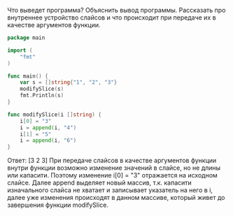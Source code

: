 Что выведет программа? Объяснить вывод программы. 
Рассказать про внутреннее устройство слайсов и 
что происходит при передаче их в качестве аргументов функции.

```go
package main

import (
	"fmt"
)

func main() {
	var s = []string{"1", "2", "3"}
	modifySlice(s)
	fmt.Println(s)
}

func modifySlice(i []string) {
	i[0] = "3"
	i = append(i, "4")
	i[1] = "5"
	i = append(i, "6")
}
```

Ответ:
[3 2 3]
При передаче слайсов в качестве аргументов функции внутри функции возможно
изменение значений в слайсе, но не длины или капасити.
Поэтому изменение i[0] = "3" отражается на исходном слайсе.
Далее append выделяет новый массив, т.к. капасити изначального слайса не
хватает и записывает указатель на него в i, далее уже изменения происходят
в данном массиве, который живет до завершения функции modifySlice.
